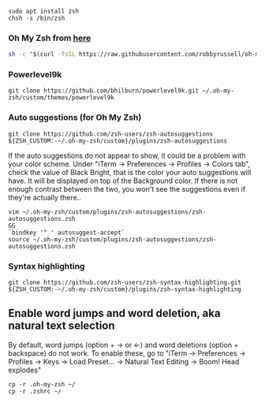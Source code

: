 ```
sudo apt install zsh
chsh -s /bin/zsh
```

### Oh My Zsh from [here](https://github.com/robbyrussell/oh-my-zsh)
```bash
sh -c "$(curl -fsSL https://raw.githubusercontent.com/robbyrussell/oh-my-zsh/master/tools/install.sh)"
```

### Powerlevel9k
```
git clone https://github.com/bhilburn/powerlevel9k.git ~/.oh-my-zsh/custom/themes/powerlevel9k
```

### Auto suggestions (for Oh My Zsh)
```
git clone https://github.com/zsh-users/zsh-autosuggestions ${ZSH_CUSTOM:-~/.oh-my-zsh/custom}/plugins/zsh-autosuggestions
```
If the auto suggestions do not appear to show, it could be a problem with your color scheme. Under "iTerm → Preferences → Profiles → Colors tab", check the value of Black Bright, that is the color your auto suggestions will have. It will be displayed on top of the Background color. If there is not enough contrast between the two, you won't see the suggestions even if they're actually there..

```
vim ~/.oh-my-zsh/custom/plugins/zsh-autosuggestions/zsh-autosuggestions.zsh 
GG
`bindkey '^ ' autosuggest-accept`
source ~/.oh-my-zsh/custom/plugins/zsh-autosuggestions/zsh-autosuggestions.zsh
```

### Syntax highlighting
```
git clone https://github.com/zsh-users/zsh-syntax-highlighting.git ${ZSH_CUSTOM:-~/.oh-my-zsh/custom}/plugins/zsh-syntax-highlighting
```

## Enable word jumps and word deletion, aka natural text selection
By default, word jumps (option + → or ←) and word deletions (option + backspace) do not work. To enable these, go to "iTerm → Preferences → Profiles → Keys → Load Preset... → Natural Text Editing → Boom! Head explodes"

```
cp -r .oh-my-zsh ~/
cp -r .zshrc ~/
```
